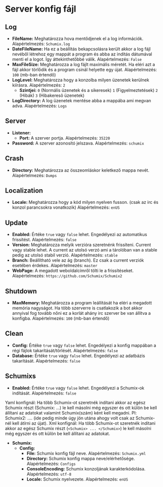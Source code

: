 # Server konfig fájl

## Log

* **FileName:** Meghatározza hova mentődjenek el a log információk. Alapértelmezés: `Schumix.log`
* **DateFileName:** Ha ez a beállítás bekapcsolásra került akkor a log fájl nevéből létrehoz egy mappát a program és abba az indítás dátumával menti el a logot. Így áttekinthetőbbé válik.
                    Alapértelmezés: `False`
* **MaxFileSize:** Meghatározza a log fájlt maximális méretét. Ha eléri azt a fájl akkor törlődik és a program csinál helyette egy újat.
                    Alapértelmezés: `100` (mb-ban értendő)
* **LogLevel:** Meghatározza hogy a konzolba milyen üzenetek kerülnek kiírásra. Alapértelmezés: `2`
    * **Szintjei:** `0` (Normális üzenetek és a sikeresek)
                    `1` (Figyelmeztetések)
                    `2` (Hibák)
                    `3` (Hibakeresõ üzenetek)
* **LogDirectory:** A log üzenetek mentése abba a mappába ami megvan adva. Alapértelmezés: `Logs`

## Server

* **Listener:**
    * **Port:** A szerver portja. Alapértelmezés: `35220`
* **Password:** A szerver azonosító jelszava. Alapértelmezés: `schumix`

## Crash

* **Directory:** Meghatározza az összeomláskor keletkező mappa nevét. Alapértelmezés: `Dumps`

## Localization

* **Locale:** Meghatározza hogy a kód milyen nyelven fusson. (csak az irc és konzol parancsokra vonatkozik)
              Alapértelmezés: `enUS`

## Update

* **Enabled:** Értéke `true` vagy `false` lehet. Engedélyezi az automatikus frissítést. Alapértelmezés: `false`
* **Version:** Meghatározza melyik verzióra szeretnénk frissíteni. Current vagy stable lehet. A current az utolsó verzó ami a tárolóban van a stable pedig az utolsó stabil verzió.
               Alapértelmezés: `stable`
* **Branch:** Beállítható vele az ág (branch). Ez csak a current verziók esetében érdekes. Alapértelmezés: `master`
* **WebPage:** A megadott weboldalcímről tölti le a frissítéseket. Alapértelmezés: `https://github.com/Schumix/Schumix2`

## Shutdown

* **MaxMemory:** Meghatározza a program leállítását ha eléri a megadott memória nagyságot. Ha több szerverre is csatlakozik a bot akkor annyival fog tovább nőni ez a korlát ahány irc szerver be van állítva a konfigba.
                 Alapértelmezés: `100` (mb-ban értendő)

## Clean

* **Config:** Értéke `true` vagy `false` lehet. Engedélyezi a konfig mappában a régi fájlok takarítását/törlését. Alapértelmezés: `false`
* **Database:** Értéke `true` vagy `false` lehet. Engedélyezi az adatbázis takarítását. Alapértelmezés: `false`

## Schumixs

* **Enabled:** Értéke `true` vagy `false` lehet. Engedélyezi a Schumix-ok indítását. Alapértelmezés: `false`

Yaml konfignál:
Ha több Schumix-ot szeretnék indítani akkor az egész Schumix részt (Schumix: ...) le kell másolni még egyszer és ott külön be kell állítani az adatokat valamint Schumix(szám) ként kell megadni. Pl: Schumix2: .... (ide pedig minde úgy jön utána ahogy volt csak az Schumix-nél kell átírni az újat).
Xml konfignál:
Ha több Schumix-ot szeretnék indítani akkor az egész Schumix részt (`<Schumix> ... </Schumix>`) le kell másolni még egyszer és ott külön be kell állítani az adatokat.
* **Schumix:**
    * **Config:**
        * **File:** Schumix konfig fájl neve. Alapértelmezés: `Schumix.yml`
        * **Directory:** Schumix konfig mappa neve/elérhetősége. Alapértelmezés: `Configs`
        * **ConsoleEncoding:** Schumix konzoljának karakterkódolása. Alapértelmezés: `utf-8`
        * **Locale:** Schumix nyelvezete. Alapértelmezés: `enUS`
